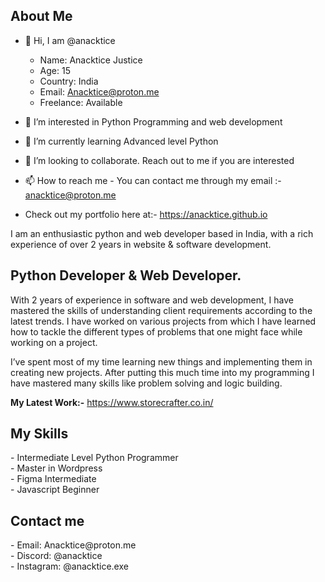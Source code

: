 <h2>About Me</h2>

- 👋 Hi, I am @anacktice<br>
     - Name: Anacktice Justice
     - Age: 15 <br>
     - Country: India <br>
     - Email: Anacktice@proton.me <br>
     - Freelance: Available <br>
     
- 👀 I’m interested in Python Programming and web development
- 🌱 I’m currently learning Advanced level Python
- 💞️ I’m looking to collaborate. Reach out to me if you are interested
- 📫 How to reach me - You can contact me through my email :- anacktice@proton.me
- Check out my portfolio here at:- https://anacktice.github.io

<!---
anacktice/anacktice is a ✨ special ✨ repository because its `README.md` (this file) appears on your GitHub profile.
You can click the Preview link to take a look at your changes.
--->

I am an enthusiastic python and web developer based in India, with a rich experience of over 2 years in website & software development.


<h2>Python Developer & Web Developer.</h2> 
With 2 years of experience in software and web development, I have mastered the skills of understanding client requirements according to the latest trends. I have worked on various projects from which I have learned how to tackle the different types of problems that one might face while working on a project.

I’ve spent most of my time learning new things and implementing them in creating new projects. After putting this much time into my programming I have mastered many skills like problem solving and logic building.


__My Latest Work:-__ https://www.storecrafter.co.in/

<h2>My Skills</h2>
 - Intermediate Level Python Programmer <br>
 - Master in Wordpress<br>
 - Figma Intermediate<br>
 - Javascript Beginner<br>
 
<h2>Contact me</h2>
 - Email: Anacktice@proton.me <br>
 - Discord: @anacktice <br>
 - Instagram: @anacktice.exe <br>
